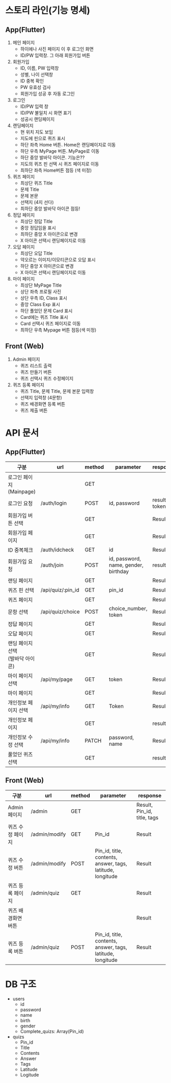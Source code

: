 # 스토리 라인(기능 명세)

## App(Flutter)

1. 메인 페이지
   - 하이에나 사진 페이지 이 후 로그인 화면
   - ID/PW 입력창. 그 아래 회원가입 버튼
2. 회원가입
   - ID, 이름, PW 입력창
   - 성별, 나이 선택창
   - ID 중복 확인
   - PW 유효성 검사
   - 회원가입 성공 후 자동 로그인
3. 로그인
   - ID/PW 입력 창
   - ID/PW 불일치 시 화면 표기
   - 성공시 랜딩페이지
4. 랜딩페이지
   - 현 위치 지도 보임
   - 지도에 핀으로 퀴즈 표시
   - 하단 좌측 Home 버튼. Home은 랜딩페이지로 이동
   - 하단 우측 MyPage 버튼. MyPage로 이동
   - 하단 중앙 발바닥 아이콘. 기능은??
   - 지도의 퀴즈 핀 선택 시 퀴즈 페이지로 이동
   - 최하단 좌측 Home버튼 점등 (색 미정)
5. 퀴즈 페이지
   - 최상단 퀴즈 Title
   - 문제 Title
   - 문제 본문
   - 선택지 (4지 선다)
   - 최하단 중앙 발바닥 아이콘 점등!
6. 정답 페이지
   - 최상단 정답 Title
   - 중앙 정답임을 표시
   - 최하단 중앙 X 아이콘으로 변경
   - X 아이콘 선택시 랜딩페이지로 이동
7. 오답 페이지
   - 최상단 오답 Title
   - 약오르는 이미지/이모티콘으로 오답 표시
   - 하단 중앙 X 아이콘으로 변경
   - X 아이콘 선택시 랜딩페이지로 이동
8. 마이 페이지
   - 최상단 MyPage Title
   - 상단 좌측 프로필 사진
   - 상단 우측 ID, Class 표시
   - 중앙 Class Exp 표시
   - 하단 풀었던 문제 Card 표시
   - Card에는 퀴즈 Title 표시
   - Card 선택시 퀴즈 페이지로 이동
   - 최하단 우측 Mypage 버튼 점등(색 미정)

## Front (Web)

1. Admin 페이지
   - 퀴즈 리스트 출력
   - 퀴즈 만들기 버튼
   - 퀴즈 선택시 퀴즈 수정페이지
2. 퀴즈 등록 페이지
   - 퀴즈 Title, 문제 Title, 문제 본문 입력창
   - 선택지 입력창 (4문항)
   - 퀴즈 배경화면 등록 버튼
   - 퀴즈 제출 버튼

# API 문서

## App(Flutter)

| 구분                                  | url               | method | parameter                            | response      |
| ------------------------------------- | ----------------- | ------ | ------------------------------------ | ------------- |
| 로그인 페이지(Mainpage)               |                   | GET    |                                      |               |
| 로그인 요청                           | /auth/login       | POST   | id, password                         | result, token |
| 회원가입 버튼 선택                    |                   | GET    |                                      | Result        |
| 회원가입 페이지                       |                   | GET    |                                      | Result        |
| ID 중복체크                           | /auth/idcheck     | GET    | id                                   | Result        |
| 회원가입  요청                        | /auth/join        | POST   | id, password, name, gender, birthday | result        |
| 랜딩 페이지                           |                   | GET    |                                      | Result        |
| 퀴즈 핀 선택                          | /api/quiz/:pin_id | GET    | pin_id                               | Result        |
| 퀴즈 페이지                           |                   | GET    |                                      | Result        |
| 문항 선택                             | /api/quiz/choice  | POST   | choice_number, token                 | Result        |
| 정답 페이지                           |                   | GET    |                                      | Result        |
| 오답 페이지                           |                   | GET    |                                      | Result        |
| 랜딩 페이지 선택<br />(발바닥 아이콘) |                   | GET    |                                      | Result        |
| 마이 페이지 선택                      | /api/my/page      | GET    | token                                | Result        |
| 마이 페이지                           |                   | GET    |                                      | Result        |
| 개인정보 페이지 선택                  | /api/my/info      | GET    | Token                                | Result        |
| 개인정보 페이지                       |                   | GET    |                                      | result        |
| 개인정보 수정 선택                    | /api/my/info      | PATCH  | password, name                       | Result        |
| 풀었던 퀴즈 선택                      |                   | GET    |                                      | result        |

## Front (Web)

| 구분               | url           | method | parameter                                                  | response                    |
| ------------------ | ------------- | ------ | ---------------------------------------------------------- | --------------------------- |
| Admin 페이지       | /admin        | GET    |                                                            | Result, Pin_id, title, tags |
| 퀴즈 수정 페이지   | /admin/modify | GET    | Pin_id                                                     | Result                      |
| 퀴즈 수정 버튼     | /admin/modify | POST   | Pin_id, title, contents, answer, tags, latitude, longitude | Result                      |
| 퀴즈 등록 페이지   | /admin/quiz   | GET    |                                                            | Result                      |
| 퀴즈 배경화면 버튼 |               |        |                                                            | Result                      |
| 퀴즈 등록 버튼     | /admin/quiz   | POST   | Pin_id, title, contents, answer, tags, latitude, longitude | Result                      |

# DB 구조

* users
  * id
  * password
  * name
  * birth
  * gender
  * Complete_quizs: Array(Pin_id)
* quizs
  * Pin_id
  * Title
  * Contents
  * Answer
  * Tags
  * Latitude
  * Logitude